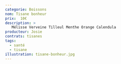 ```yaml
---
categorie: Boissons
nom: Tisane bonheur
prix:  10€
description: >
   Mélisse Verveine Tilleul Menthe Orange Calendula
producteur: Josie
contrats: tisanes
tags: 
  - santé
  - tisane
illustration: tisane-bonheur.jpg
---
```


